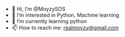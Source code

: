 - 👋 Hi, I’m @MoyzySOS
- 👀 I’m interested in Python, Machine learning
- 🌱 I’m currently learning python
- 📫 How to reach me: realmoyzy@gmail.com

<!---
MoyzySOS/MoyzySOS is a ✨ special ✨ repository because its `README.md` (this file) appears on your GitHub profile.
You can click the Preview link to take a look at your changes.
--->
